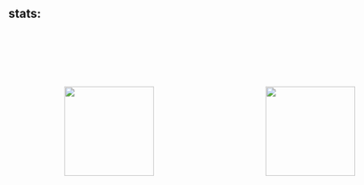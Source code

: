 ## stats:

<div style="display: flex; flex-direction: row;">
 <img class="img" style=" height: 160px; margin: 100px" src="https://github-readme-stats.vercel.app/api?username=gnori-zon&show_icons=true&hide=contribs,prs&cache_seconds=86400&theme=vision-friendly-dark"/>
 <img class="img" style=" height: 160px; margin: 100px" src="https://github-readme-stats.vercel.app/api/top-langs?username=gnori-zon&layout=compact&cache_seconds=86400&theme=vision-friendly-dark" />
</div>
